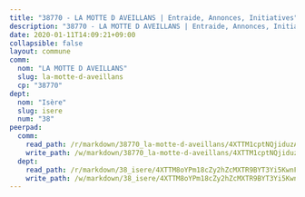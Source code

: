 ```yaml
---
title: "38770 - LA MOTTE D AVEILLANS | Entraide, Annonces, Initiatives"
description: "38770 - LA MOTTE D AVEILLANS | Entraide, Annonces, Initiatives"
date: 2020-01-11T14:09:21+09:00
collapsible: false
layout: commune
comm:
  nom: "LA MOTTE D AVEILLANS"
  slug: la-motte-d-aveillans
  cp: "38770"
dept:
  nom: "Isère"
  slug: isere
  num: "38"
peerpad:
  comm:
    read_path: /r/markdown/38770_la-motte-d-aveillans/4XTTM1cptNQjiduzACmqinQeitMHr5dgqNyjgPFWWzQHNgHdC
    write_path: /w/markdown/38770_la-motte-d-aveillans/4XTTM1cptNQjiduzACmqinQeitMHr5dgqNyjgPFWWzQHNgHdC-K3TgUFESRToPbQsq7cMVTZfcUPzcxAf95UwAmEHxMTpHZfQBkasr134N5Pc6V1dVmFWDkCdPzLDofuAPyPyGGoCtLnqDMGRTutBm4Cu7HTviwTRhKza1NaREsWoSLkMraUfjryJS
  dept:
    read_path: /r/markdown/38_isere/4XTTM8oYPm18cZy2hZcMXTR9BYT3Yi5KwnFvpXu1TXaRq7Q3V
    write_path: /w/markdown/38_isere/4XTTM8oYPm18cZy2hZcMXTR9BYT3Yi5KwnFvpXu1TXaRq7Q3V-K3TgUoSzs2JpJwfbzBvgU8N95mHo7JXz7NbEctNRM3EDb2iYHA4maKm3pRQwmboULLPnLFTEhRgTawPTWpmxTxKbTwDgAEzA9tUHjpudQTWdKWfdVSegAo77eCwhXTaVG7AyUZEs
---
```


